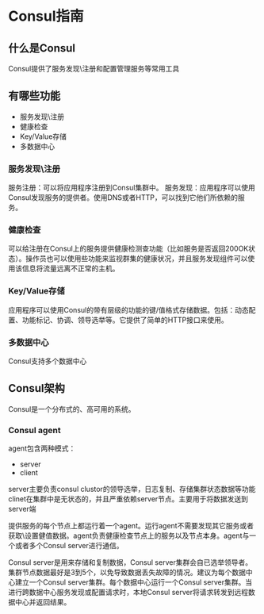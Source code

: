 # Consul指南
## 什么是Consul
Consul提供了服务发现\注册和配置管理服务等常用工具
## 有哪些功能
* 服务发现\注册
* 健康检查
* Key/Value存储
* 多数据中心

### 服务发现\注册
服务注册：可以将应用程序注册到Consul集群中。
服务发现：应用程序可以使用Consul发现服务的提供者。使用DNS或者HTTP，可以找到它他们所依赖的服务。
### 健康检查
可以给注册在Consul上的服务提供健康检测查功能（比如服务是否返回200OK状态）。操作员也可以使用些功能来监视群集的健康状况，并且服务发现组件可以使用该信息将流量远离不正常的主机。
### Key/Value存储
应用程序可以使用Consul的带有层级的功能的键/值格式存储数据。包括：动态配置、功能标记、协调、领导选举等。它提供了简单的HTTP接口来使用。
### 多数据中心
Consul支持多个数据中心
## Consul架构
Consul是一个分布式的、高可用的系统。
### Consul agent
agent包含两种模式：
* server
* client

server主要负责consul clustor的领导选举，日志复制、存储集群状态数据等功能
clinet在集群中是无状态的，并且严重依赖server节点。主要用于将数据发送到server端

提供服务的每个节点上都运行着一个agent。运行agent不需要发现其它服务或者获取\设置健值数据。agent负责健康检查节点上的服务以及节点本身。agent与一个或者多个Consul server进行通信。

Consul server是用来存储和复制数据，Consul server集群会自已选举领导者。集群节点数据最好是3到5个，以免导致数据丢失故障的情况。建议为每个数据中心建立一个Consul server集群。每个数据中心运行一个Consul server集群。当进行跨数据中心服务发现或配置请求时，本地Consul server将请求转发到远程数据中心并返回结果。